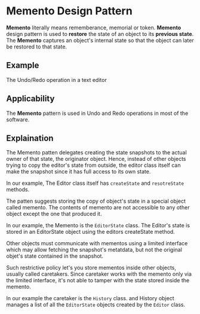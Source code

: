 # Memento Design Pattern

**Memento** literally means rememberance, memorial or token. **Memento** design pattern is used to **restore** the state of an object to its **previous state**. The **Memento** captures an object's internal state so that the object can later be restored to that state.

## Example

The Undo/Redo operation in a text editor

## Applicability
The **Memento** pattern is used in Undo and Redo operations in most of the software.

## Explaination
The Memento patten delegates creating the state snapshots to the actual owner of that state, the originator object. Hence, instead of other objects trying to copy the editor's state from outside, the editor class itself can make the snapshot since it has full access to its own state.

In our example, The Editor class itself has `createState` and `resotreState` methods.

The patten suggests storing the copy of object's state in a special object called memento. The contents of memento are not accessible to any other object except the one that produced it.

In our example, the Memento is the `EditorState` class. The Editor's state is stored in an EditorState object using the editors createState method. 

Other objects must communicate with mementos using a limited interface which may allow fetching the snapshot's metatdata, but not the original objet's state contained in the snapshot.

Such restrictive policy let's you store mementos inside other objects, usually called caretakers. Since caretaker works with the memento only via the limited interface, it's not able to tamper with the state stored inside the memento.

In our example the caretaker is the `History` class. and History object manages a list of all the `EditorState` objects created by the `Editor` class.

